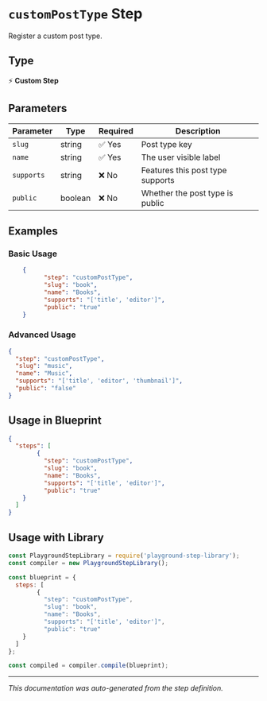 # `customPostType` Step

Register a custom post type.

## Type
⚡ **Custom Step**

## Parameters

| Parameter | Type | Required | Description |
|-----------|------|----------|-------------|
| `slug` | string | ✅ Yes | Post type key |
| `name` | string | ✅ Yes | The user visible label |
| `supports` | string | ❌ No | Features this post type supports |
| `public` | boolean | ❌ No | Whether the post type is public |


## Examples

### Basic Usage
```json
    {
          "step": "customPostType",
          "slug": "book",
          "name": "Books",
          "supports": "['title', 'editor']",
          "public": "true"
    }
```

### Advanced Usage
```json
{
  "step": "customPostType",
  "slug": "music",
  "name": "Music",
  "supports": "['title', 'editor', 'thumbnail']",
  "public": "false"
}
```

## Usage in Blueprint

```json
{
  "steps": [
        {
          "step": "customPostType",
          "slug": "book",
          "name": "Books",
          "supports": "['title', 'editor']",
          "public": "true"
    }
  ]
}
```

## Usage with Library

```javascript
const PlaygroundStepLibrary = require('playground-step-library');
const compiler = new PlaygroundStepLibrary();

const blueprint = {
  steps: [
        {
          "step": "customPostType",
          "slug": "book",
          "name": "Books",
          "supports": "['title', 'editor']",
          "public": "true"
    }
  ]
};

const compiled = compiler.compile(blueprint);
```

---

*This documentation was auto-generated from the step definition.*
